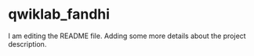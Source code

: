 # qwiklab_fandhi
I am editing the README file. Adding some more details about the project description. 
